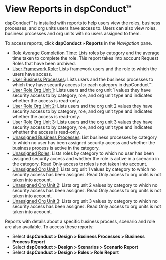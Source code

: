 # View Reports in dspConduct™

dspConduct™ is installed with reports to help users view the roles,
business processes, and org units users have access to. Users can also
view roles, business processes and org units with no users assigned to
them.

To access reports, click <span style="font-weight: bold;">dspConduct \>
</span>**Reports** in the *Navigation* pane.

  - [Role Average Completion
    Time](../Page_Desc/Role_Average_Completion_Time.htm): Lists roles by
    category and the average time taken to complete the role. This
    report takes into account Request Roles that have been archived.
  - [User Framework Role](../Page_Desc/User_Framework_Role.htm): Lists
    framework users and the role to which the users have access.
  - [User Business Processes](../Page_Desc/User_Business_Processes.htm):
    Lists users and the business processes to which they have security
    access for each category in dspConduct™.
  - [User Role Org Unit 1](../Page_Desc/User_Role_Org_Unit_1.htm): Lists
    users and the org unit 1 values they have security access to by
    category, role, and org unit type and indicates whether the access
    is read-only.
  - [User Role Org Unit 2](../Page_Desc/User_Role_Org_Unit_2.htm): Lists
    users and the org unit 2 values they have security access to by
    category, role, and org unit type and indicates whether the access
    is read-only.
  - [User Role Org Unit 3](../Page_Desc/User_Role_Org_Unit_3.htm): Lists
    users and the org unit 3 values they have security access to by
    category, role, and org unit type and indicates whether the access
    is read-only.
  - [Unassigned Business
    Processes](../Page_Desc/Unassigned_Business_Processes.htm): List
    business processes by category to which no user has been assigned
    security access and whether the business process is active in the
    category.
  - [Unassigned Roles](../Page_Desc/Unassigned_Roles.htm): Lists roles
    by category to which no user has been assigned security access and
    whether the role is active in a scenario in the category. Read Only
    access to roles is not taken into account.
  - [Unassigned Org Unit 1](../Page_Desc/Unassigned_Org_Unit_1.htm):
    Lists org unit 1 values by category to which no security access has
    been assigned. Read Only access to org units is not taken into
    account.
  - [Unassigned Org Unit 2](../Page_Desc/Unassigned_Org_Unit_2.htm):
    Lists org unit 2 values by category to which no security access has
    been assigned. Read Only access to org units is not taken into
    account.
  - [Unassigned Org Unit 3](../Page_Desc/Unassigned_Org_Unit_3.htm):
    Lists org unit 3 values by category to which no security access has
    been assigned. Read Only access to org units is not taken into
    account.

Reports with details about a specific business process, scenario and
role are also available. To access these reports:

  - Select <span style="font-weight: bold;">dspConduct \> Design \>
    Business Processes \> Business Process Report</span>
  - Select <span style="font-weight: bold;">dspConduct \> Design \>
    Scenarios \> Scenario Report</span>
  - Select <span style="font-weight: bold;">dspConduct \> Design \>
    Roles \> Role Report</span>

